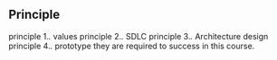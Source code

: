 ## Principle

principle 1.*.* values
principle 2.*.* SDLC
principle 3.*.* Architecture design
principle 4.*.* prototype 
they are required to success in this course.
